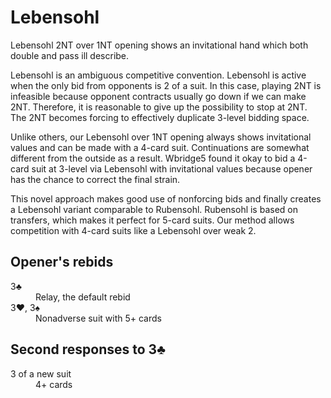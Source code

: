 Lebensohl
=========
Lebensohl 2NT over 1NT opening shows an invitational hand which both double and
pass ill describe.

Lebensohl is an ambiguous competitive convention.  Lebensohl is active when the
only bid from opponents is 2 of a suit.  In this case, playing 2NT is
infeasible because opponent contracts usually go down if we can make 2NT.
Therefore, it is reasonable to give up the possibility to stop at 2NT.  The 2NT
becomes forcing to effectively duplicate 3-level bidding space.

Unlike others, our Lebensohl over 1NT opening always shows invitational values
and can be made with a 4-card suit.  Continuations are somewhat different
from the outside as a result.  Wbridge5 found it okay to bid a 4-card suit at
3-level via Lebensohl with invitational values because opener has the chance to
correct the final strain.

This novel approach makes good use of nonforcing bids and finally creates a
Lebensohl variant comparable to Rubensohl.  Rubensohl is based on transfers,
which makes it perfect for 5-card suits.  Our method allows competition with
4-card suits like a Lebensohl over weak 2.

Opener's rebids
---------------
<dl>
  <dt>3♣</dt>
  <dd>Relay, the default rebid</dd>

  <dt>3♥, 3♠</dt>
  <dd>Nonadverse suit with 5+ cards</dd>
</dl>

Second responses to 3♣
----------------------
<dl>
  <dt>3 of a new suit</dt>
  <dd>4+ cards</dd>
</dl>
